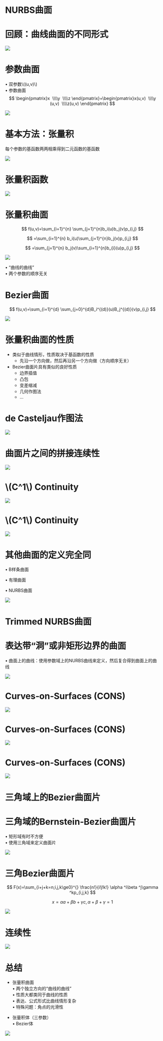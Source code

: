 
# NURBS曲面   


# 回顾：曲线曲面的不同形式   

![](../assets/曲面1.png)    


# 参数曲面   

• 双参数\\((u,v)\\)     
• 参数曲面  
$$
\begin{pmatrix}x
 \\\\y 
 \\\\z
\end{pmatrix}=\begin{pmatrix}x(u,v)
 \\\\y (u,v)
 \\\\z(u,v)
\end{pmatrix}
$$

![](../assets/曲面2.png)


# 基本方法：张量积  

每个参数的基函数两两相乘得到二元函数的基函数

![](../assets/曲面3.png)    


# 张量积函数   

![](../assets/曲面4.png)    


# 张量积曲面  

$$
f(u,v)=\sum_{i=1}^{n} \sum_{j=1}^{n}b_i(u)b_j(v)p_{i,j}
$$

$$
=\sum_{i=1}^{n} b_i(u)\sum_{j=1}^{n}b_j(v)p_{i,j}
$$

$$
=\sum_{j=1}^{n} b_j(v)\sum_{i=1}^{n}b_{i}(u)p_{i,j}
$$

![](../assets/曲面5.png)   


• “曲线的曲线”      
• 两个参数的顺序无关    


# Bezier曲面   

$$
f(u,v)=\sum_{i=1}^{d} \sum_{j=0}^{d}B_i^{(d)}(u)B_j^{(d)}(v)p_{i,j}
$$

![](../assets/曲面6.png)   

 
# 张量积曲面的性质    

 - 类似于曲线情形，性质取决于基函数的性质      
    - 先沿一个方向做，然后再沿另一个方向做（方向顺序无关）     
 - Bezier曲面片具有类似的良好性质    
    - 边界插值     
    - 凸包    
    - 变差缩减    
    - 几何作图法     
    - …     


# de Casteljau作图法    

![](../assets/曲面7.png)   


# 曲面片之间的拼接连续性    

![](../assets/曲面8.png)   


# \\(C^1\\) Continuity    

![](../assets/曲面9.png)   


# \\(C^1\\) Continuity   

![](../assets/曲面10.png)   


# 其他曲面的定义完全同    

• B样条曲面    

• 有理曲面    

• NURBS曲面    

![](../assets/曲面11.png)   


# Trimmed NURBS曲面   

# 表达带“洞”或非矩形边界的曲面   


• 曲面上的曲线：使用参数域上的NURBS曲线来定义，然后复合得到曲面上的曲线      

![](../assets/曲面12.png)   


# Curves‐on‐Surfaces (CONS)    

![](../assets/曲面13.png)   


# Curves‐on‐Surfaces (CONS)   

![](../assets/曲面14.png)   


# Curves‐on‐Surfaces (CONS)    
![](../assets/曲面15.png)   

# 三角域上的Bezier曲面片    

# 三角域的Bernstein‐Bezier曲面片    

• 矩形域有时不方便     
• 使用三角域来定义曲面片    

![](../assets/曲面16.png)   




# 三角Bezier曲面片    

$$
F(x)=\sum_{i+j+k=n;i,j,k\ge0}^{} \frac{n!}{i!j!k!} \alpha  ^i\beta ^j\gamma ^kp_{i,j,k}
$$

$$
x=\alpha a+\beta b+\gamma c,\alpha +\beta +\gamma =1
$$

![](../assets/曲面17.png)   


# 连续性   

![](../assets/曲面18.png)   


# 总结  

* 张量积曲面   
• 两个独立方向的“曲线的曲线”    
• 性质大都类同于曲线的性质   
• 表达、公式形式比曲线情形复杂    
• 特殊问题：角点的光滑性    

* 张量积体（三参数）    
• Bezier体    

![](../assets/曲面19.png)    

